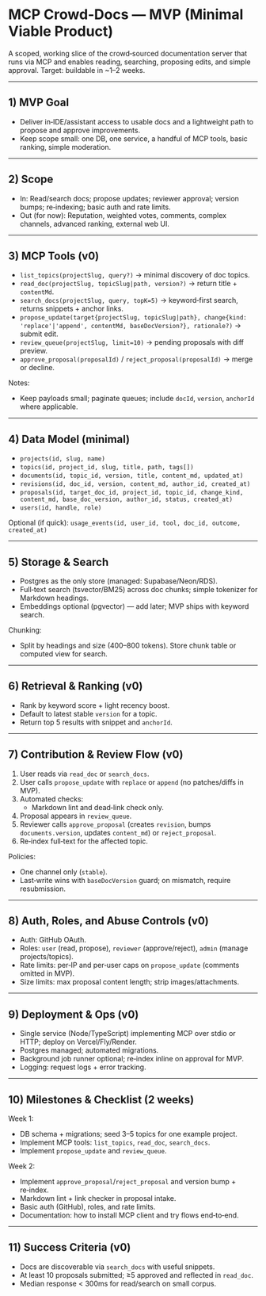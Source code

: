 # MCP Crowd‑Docs — MVP (Minimal Viable Product)

A scoped, working slice of the crowd‑sourced documentation server that runs via MCP and enables reading, searching, proposing edits, and simple approval. Target: buildable in ~1–2 weeks.

---

## 1) MVP Goal

- Deliver in‑IDE/assistant access to usable docs and a lightweight path to propose and approve improvements.
- Keep scope small: one DB, one service, a handful of MCP tools, basic ranking, simple moderation.

---

## 2) Scope

- In: Read/search docs; propose updates; reviewer approval; version bumps; re‑indexing; basic auth and rate limits.
- Out (for now): Reputation, weighted votes, comments, complex channels, advanced ranking, external web UI.

---

## 3) MCP Tools (v0)

- `list_topics(projectSlug, query?)` → minimal discovery of doc topics.
- `read_doc(projectSlug, topicSlug|path, version?)` → return title + `contentMd`.
- `search_docs(projectSlug, query, topK=5)` → keyword‑first search, returns snippets + anchor links.
- `propose_update(target{projectSlug, topicSlug|path}, change{kind: 'replace'|'append', contentMd, baseDocVersion?}, rationale?)` → submit edit.
- `review_queue(projectSlug, limit=10)` → pending proposals with diff preview.
- `approve_proposal(proposalId)` / `reject_proposal(proposalId)` → merge or decline.

Notes:
- Keep payloads small; paginate queues; include `docId`, `version`, `anchorId` where applicable.

---

## 4) Data Model (minimal)

- `projects(id, slug, name)`
- `topics(id, project_id, slug, title, path, tags[])`
- `documents(id, topic_id, version, title, content_md, updated_at)`
- `revisions(id, doc_id, version, content_md, author_id, created_at)`
- `proposals(id, target_doc_id, project_id, topic_id, change_kind, content_md, base_doc_version, author_id, status, created_at)`
- `users(id, handle, role)`

Optional (if quick): `usage_events(id, user_id, tool, doc_id, outcome, created_at)`

---

## 5) Storage & Search

- Postgres as the only store (managed: Supabase/Neon/RDS).
- Full‑text search (tsvector/BM25) across doc chunks; simple tokenizer for Markdown headings.
- Embeddings optional (pgvector) — add later; MVP ships with keyword search.

Chunking:
- Split by headings and size (400–800 tokens). Store chunk table or computed view for search.

---

## 6) Retrieval & Ranking (v0)

- Rank by keyword score + light recency boost.
- Default to latest stable `version` for a topic.
- Return top 5 results with snippet and `anchorId`.

---

## 7) Contribution & Review Flow (v0)

1) User reads via `read_doc` or `search_docs`.
2) User calls `propose_update` with `replace` or `append` (no patches/diffs in MVP).
3) Automated checks:
   - Markdown lint and dead‑link check only.
4) Proposal appears in `review_queue`.
5) Reviewer calls `approve_proposal` (creates `revision`, bumps `documents.version`, updates `content_md`) or `reject_proposal`.
6) Re‑index full‑text for the affected topic.

Policies:
- One channel only (`stable`).
- Last‑write wins with `baseDocVersion` guard; on mismatch, require resubmission.

---

## 8) Auth, Roles, and Abuse Controls (v0)

- Auth: GitHub OAuth.
- Roles: `user` (read, propose), `reviewer` (approve/reject), `admin` (manage projects/topics).
- Rate limits: per‑IP and per‑user caps on `propose_update` (comments omitted in MVP).
- Size limits: max proposal content length; strip images/attachments.

---

## 9) Deployment & Ops (v0)

- Single service (Node/TypeScript) implementing MCP over stdio or HTTP; deploy on Vercel/Fly/Render.
- Postgres managed; automated migrations.
- Background job runner optional; re‑index inline on approval for MVP.
- Logging: request logs + error tracking.

---

## 10) Milestones & Checklist (2 weeks)

Week 1:
- DB schema + migrations; seed 3–5 topics for one example project.
- Implement MCP tools: `list_topics`, `read_doc`, `search_docs`.
- Implement `propose_update` and `review_queue`.

Week 2:
- Implement `approve_proposal`/`reject_proposal` and version bump + re‑index.
- Markdown lint + link checker in proposal intake.
- Basic auth (GitHub), roles, and rate limits.
- Documentation: how to install MCP client and try flows end‑to‑end.

---

## 11) Success Criteria (v0)

- Docs are discoverable via `search_docs` with useful snippets.
- At least 10 proposals submitted; ≥5 approved and reflected in `read_doc`.
- Median response < 300ms for read/search on small corpus.
